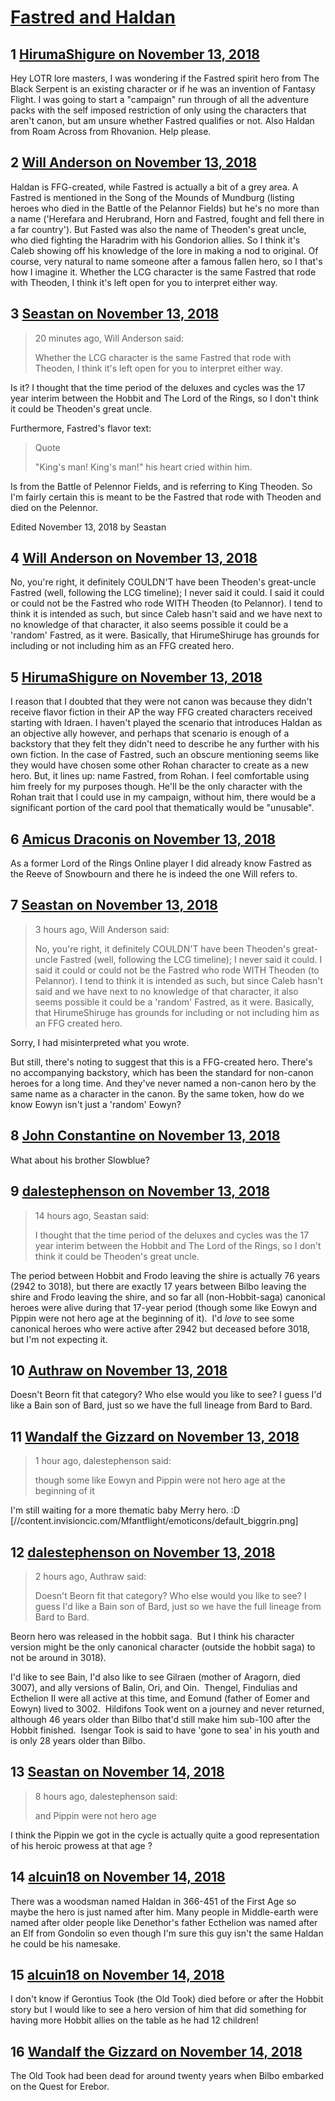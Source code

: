 # [Fastred and Haldan](https://community.fantasyflightgames.com/topic/286078-fastred-and-haldan/)

## 1 [HirumaShigure on November 13, 2018](https://community.fantasyflightgames.com/topic/286078-fastred-and-haldan/?do=findComment&comment=3533427)

Hey LOTR lore masters, I was wondering if the Fastred spirit hero from The Black Serpent is an existing character or if he was an invention of Fantasy Flight. I was going to start a "campaign" run through of all the adventure packs with the self imposed restriction of only using the characters that aren't canon, but am unsure whether Fastred qualifies or not. Also Haldan from Roam Across from Rhovanion. Help please. 

## 2 [Will Anderson on November 13, 2018](https://community.fantasyflightgames.com/topic/286078-fastred-and-haldan/?do=findComment&comment=3533434)

Haldan is FFG-created, while Fastred is actually a bit of a grey area. A Fastred is mentioned in the Song of the Mounds of Mundburg (listing heroes who died in the Battle of the Pelannor Fields) but he's no more than a name ('Herefara and Herubrand, Horn and Fastred,
fought and fell there in a far country'). But Fasted was also the name of Theoden's great uncle, who died fighting the Haradrim with his Gondorion allies. So I think it's Caleb showing off his knowledge of the lore in making a nod to original. Of course, very natural to name someone after a famous fallen hero, so I that's how I imagine it. Whether the LCG character is the same Fastred that rode with Theoden, I think it's left open for you to interpret either way.

## 3 [Seastan on November 13, 2018](https://community.fantasyflightgames.com/topic/286078-fastred-and-haldan/?do=findComment&comment=3533451)

> 20 minutes ago, Will Anderson said:
> 
> Whether the LCG character is the same Fastred that rode with Theoden, I think it's left open for you to interpret either way.

Is it? I thought that the time period of the deluxes and cycles was the 17 year interim between the Hobbit and The Lord of the Rings, so I don't think it could be Theoden's great uncle.

Furthermore, Fastred's flavor text:

> Quote
> 
> "King's man! King's man!" his heart cried within him.

Is from the Battle of Pelennor Fields, and is referring to King Theoden. So I'm fairly certain this is meant to be the Fastred that rode with Theoden and died on the Pelennor.

Edited November 13, 2018 by Seastan

## 4 [Will Anderson on November 13, 2018](https://community.fantasyflightgames.com/topic/286078-fastred-and-haldan/?do=findComment&comment=3533468)

No, you're right, it definitely COULDN'T have been Theoden's great-uncle Fastred (well, following the LCG timeline); I never said it could. I said it could or could not be the Fastred who rode WITH Theoden (to Pelannor). I tend to think it is intended as such, but since Caleb hasn't said and we have next to no knowledge of that character, it also seems possible it could be a 'random' Fastred, as it were. Basically, that HirumeShiruge has grounds for including or not including him as an FFG created hero. 

## 5 [HirumaShigure on November 13, 2018](https://community.fantasyflightgames.com/topic/286078-fastred-and-haldan/?do=findComment&comment=3533489)

I reason that I doubted that they were not canon was because they didn't receive flavor fiction in their AP the way FFG created characters received starting with Idraen. I haven't played the scenario that introduces Haldan as an objective ally however, and perhaps that scenario is enough of a backstory that they felt they didn't need to describe he any further with his own fiction. In the case of Fastred, such an obscure mentioning seems like they would have chosen some other Rohan character to create as a new hero. But, it lines up: name Fastred, from Rohan. I feel comfortable using him freely for my purposes though. He'll be the only character with the Rohan trait that I could use in my campaign, without him, there would be a significant portion of the card pool that thematically would be "unusable".

## 6 [Amicus Draconis on November 13, 2018](https://community.fantasyflightgames.com/topic/286078-fastred-and-haldan/?do=findComment&comment=3533598)

As a former Lord of the Rings Online player I did already know Fastred as the Reeve of Snowbourn and there he is indeed the one Will refers to.

## 7 [Seastan on November 13, 2018](https://community.fantasyflightgames.com/topic/286078-fastred-and-haldan/?do=findComment&comment=3533601)

> 3 hours ago, Will Anderson said:
> 
> No, you're right, it definitely COULDN'T have been Theoden's great-uncle Fastred (well, following the LCG timeline); I never said it could. I said it could or could not be the Fastred who rode WITH Theoden (to Pelannor). I tend to think it is intended as such, but since Caleb hasn't said and we have next to no knowledge of that character, it also seems possible it could be a 'random' Fastred, as it were. Basically, that HirumeShiruge has grounds for including or not including him as an FFG created hero. 

Sorry, I had misinterpreted what you wrote.

But still, there's noting to suggest that this is a FFG-created hero. There's no accompanying backstory, which has been the standard for non-canon heroes for a long time. And they've never named a non-canon hero by the same name as a character in the canon. By the same token, how do we know Eowyn isn't just a 'random' Eowyn?

## 8 [John Constantine on November 13, 2018](https://community.fantasyflightgames.com/topic/286078-fastred-and-haldan/?do=findComment&comment=3533652)

What about his brother Slowblue?

## 9 [dalestephenson on November 13, 2018](https://community.fantasyflightgames.com/topic/286078-fastred-and-haldan/?do=findComment&comment=3533946)

> 14 hours ago, Seastan said:
> 
> I thought that the time period of the deluxes and cycles was the 17 year interim between the Hobbit and The Lord of the Rings, so I don't think it could be Theoden's great uncle.

The period between Hobbit and Frodo leaving the shire is actually 76 years (2942 to 3018), but there are exactly 17 years between Bilbo leaving the shire and Frodo leaving the shire, and so far all (non-Hobbit-saga) canonical heroes were alive during that 17-year period (though some like Eowyn and Pippin were not hero age at the beginning of it).  I'd *love* to see some canonical heroes who were active after 2942 but deceased before 3018, but I'm not expecting it.

## 10 [Authraw on November 13, 2018](https://community.fantasyflightgames.com/topic/286078-fastred-and-haldan/?do=findComment&comment=3534120)

Doesn't Beorn fit that category? Who else would you like to see? I guess I'd like a Bain son of Bard, just so we have the full lineage from Bard to Bard. 

## 11 [Wandalf the Gizzard on November 13, 2018](https://community.fantasyflightgames.com/topic/286078-fastred-and-haldan/?do=findComment&comment=3534121)

> 1 hour ago, dalestephenson said:
> 
> though some like Eowyn and Pippin were not hero age at the beginning of it

I'm still waiting for a more thematic baby Merry hero. :D [//content.invisioncic.com/Mfantflight/emoticons/default_biggrin.png]

## 12 [dalestephenson on November 13, 2018](https://community.fantasyflightgames.com/topic/286078-fastred-and-haldan/?do=findComment&comment=3534400)

> 2 hours ago, Authraw said:
> 
> Doesn't Beorn fit that category? Who else would you like to see? I guess I'd like a Bain son of Bard, just so we have the full lineage from Bard to Bard. 

Beorn hero was released in the hobbit saga.  But I think his character version might be the only canonical character (outside the hobbit saga) to not be around in 3018).

I'd like to see Bain, I'd also like to see Gilraen (mother of Aragorn, died 3007), and ally versions of Balin, Ori, and Oin.  Thengel, Findulias and Ecthelion II were all active at this time, and Eomund (father of Eomer and Eowyn) lived to 3002.  Hildifons Took went on a journey and never returned, although 46 years older than Bilbo that'd still make him sub-100 after the Hobbit finished.  Isengar Took is said to have 'gone to sea' in his youth and is only 28 years older than Bilbo.

## 13 [Seastan on November 14, 2018](https://community.fantasyflightgames.com/topic/286078-fastred-and-haldan/?do=findComment&comment=3534825)

> 8 hours ago, dalestephenson said:
> 
> and Pippin were not hero age

I think the Pippin we got in the cycle is actually quite a good representation of his heroic prowess at that age ?

## 14 [alcuin18 on November 14, 2018](https://community.fantasyflightgames.com/topic/286078-fastred-and-haldan/?do=findComment&comment=3535378)

There was a woodsman named Haldan in 366-451 of the First Age so maybe the hero is just named after him. Many people in Middle-earth were named after older people like Denethor's father Ecthelion was named after an Elf from Gondolin so even though I'm sure this guy isn't the same Haldan he could be his namesake.

## 15 [alcuin18 on November 14, 2018](https://community.fantasyflightgames.com/topic/286078-fastred-and-haldan/?do=findComment&comment=3535389)

I don't know if Gerontius Took (the Old Took) died before or after the Hobbit story but I would like to see a hero version of him that did something for having more Hobbit allies on the table as he had 12 children!

## 16 [Wandalf the Gizzard on November 14, 2018](https://community.fantasyflightgames.com/topic/286078-fastred-and-haldan/?do=findComment&comment=3535473)

The Old Took had been dead for around twenty years when Bilbo embarked on the Quest for Erebor.

